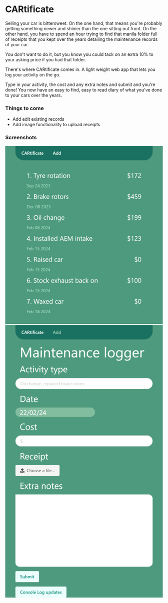 # CARtificate

Selling your car is bittersweet. On the one hand, that means you're probably getting something newer and shinier than the one sitting out front. On the other hand, you have to spend an hour trying to find that manila folder full of receipts that you kept over the years detailing the maintenance records of your car.

You don't want to do it, but you know you could tack on an extra 10% to your asking price if you had that folder.

There's where CARtificate comes in. A light weight web app that lets you log your activity on the go.

Type in your activity, the cost and any extra notes and submit and you're done! You now have an easy to find, easy to read diary of what you've done to your cars over the years.

### Things to come
- Add edit existing records
- Add image functionality to upload receipts

### Screenshots
![Screen1](./src/assets/home.png)
![Screen2](./src/assets/add.png)
